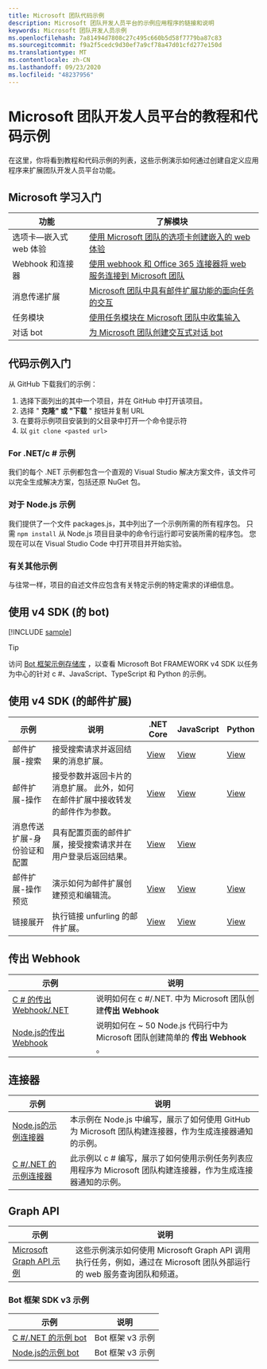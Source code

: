 ```yaml
---
title: Microsoft 团队代码示例
description: Microsoft 团队开发人员平台的示例应用程序的链接和说明
keywords: Microsoft 团队开发人员示例
ms.openlocfilehash: 7a81494d7808c27c495c660b5d58f7779ba87c83
ms.sourcegitcommit: f9a2f5cedc9d30ef7a9cf78a47d01cfd277e150d
ms.translationtype: MT
ms.contentlocale: zh-CN
ms.lasthandoff: 09/23/2020
ms.locfileid: "48237956"
---
```

# <a name="tutorials-and-code-samples-for-the-microsoft-teams-developer-platform"></a>Microsoft 团队开发人员平台的教程和代码示例

在这里，你将看到教程和代码示例的列表，这些示例演示如何通过创建自定义应用程序来扩展团队开发人员平台功能。

## <a name="getting-started-with-microsoft-learn"></a>Microsoft 学习入门

| 功能| 了解模块|
|--------|-------------|
| 选项卡—嵌入式 web 体验  |  [使用 Microsoft 团队的选项卡创建嵌入的 web 体验](https://docs.microsoft.com/learn/modules/embedded-web-experiences/) |
| Webhook 和连接器  |  [使用 webhook 和 Office 365 连接器将 web 服务连接到 Microsoft 团队](https://docs.microsoft.com/learn/modules/msteams-webhooks-connectors/) |
|消息传递扩展  | [Microsoft 团队中具有邮件扩展功能的面向任务的交互](https://docs.microsoft.com/learn/modules/msteams-messaging-extensions/)  |
| 任务模块 |  [使用任务模块在 Microsoft 团队中收集输入](https://docs.microsoft.com/learn/modules/msteams-task-modules/) |
| 对话 bot  | [为 Microsoft 团队创建交互式对话 bot](https://docs.microsoft.com/learn/modules/msteams-conversation-bots/)  |

## <a name="getting-started-with-code-samples"></a>代码示例入门

从 GitHub 下载我们的示例：

1. 选择下面列出的其中一个项目，并在 GitHub 中打开该项目。
2. 选择 " **克隆" 或 "下载** " 按钮并复制 URL
3. 在要将示例项目安装到的父目录中打开一个命令提示符
4. 以 `git clone <pasted url>`

### <a name="for-netc-samples"></a>For .NET/c # 示例

我们的每个 .NET 示例都包含一个直观的 Visual Studio 解决方案文件，该文件可以完全生成解决方案，包括还原 NuGet 包。

### <a name="for-nodejs-samples"></a>对于 Node.js 示例

我们提供了一个文件 packages.js，其中列出了一个示例所需的所有程序包。 只需 `npm install` 从 Node.js 项目目录中的命令行运行即可安装所需的程序包。 您现在可以在 Visual Studio Code 中打开项目并开始实验。

### <a name="for-other-samples"></a>有关其他示例

与往常一样，项目的自述文件应包含有关特定示例的特定需求的详细信息。

## <a name="bots-using-the-v4-sdk"></a>使用 v4 SDK (的 bot) 

[!INCLUDE [sample](~/includes/bots/teams-bot-samples.md)]

>[!TIP]
>访问 [Bot 框架示例存储库](https://github.com/Microsoft/BotBuilder-Samples) ，以查看 Microsoft Bot FRAMEWORK v4 SDK 以任务为中心的针对 c #、JavaScript、TypeScript 和 Python 的示例。

## <a name="messaging-extensions-using-the-v4-sdk"></a>使用 v4 SDK (的邮件扩展) 

| 示例 | 说明 | .NET Core | JavaScript | Python|
|--------|------------- |---|---|----|
| 邮件扩展-搜索 | 接受搜索请求并返回结果的消息扩展。 | [View](https://github.com/microsoft/BotBuilder-Samples/tree/main/samples/csharp_dotnetcore/50.teams-messaging-extensions-search) | [View](https://github.com/microsoft/BotBuilder-Samples/tree/main/samples/javascript_nodejs/50.teams-messaging-extensions-search) | [View](https://github.com/microsoft/BotBuilder-Samples/tree/main/samples/python/50.teams-messaging-extension-search) |
| 邮件扩展-操作 | 接受参数并返回卡片的消息扩展。 此外，如何在邮件扩展中接收转发的邮件作为参数。 | [View](https://github.com/microsoft/BotBuilder-Samples/tree/main/samples/csharp_dotnetcore/51.teams-messaging-extensions-action) | [View](https://github.com/microsoft/BotBuilder-Samples/tree/main/samples/javascript_nodejs/51.teams-messaging-extensions-action) | [View](https://github.com/microsoft/BotBuilder-Samples/tree/main/samples/python/51.teams-messaging-extensions-action) |
| 消息传送扩展-身份验证和配置 | 具有配置页面的邮件扩展，接受搜索请求并在用户登录后返回结果。 | [View](https://github.com/microsoft/BotBuilder-Samples/tree/main/samples/csharp_dotnetcore/52.teams-messaging-extensions-search-auth-config) | [View](https://github.com/microsoft/BotBuilder-Samples/tree/main/samples/javascript_nodejs/52.teams-messaging-extensions-search-auth-config) |
| 邮件扩展-操作预览 | 演示如何为邮件扩展创建预览和编辑流。 | [View](https://github.com/microsoft/BotBuilder-Samples/tree/main/samples/csharp_dotnetcore/53.teams-messaging-extensions-action-preview) | [View](https://github.com/microsoft/BotBuilder-Samples/tree/main/samples/javascript_nodejs/53.teams-messaging-extensions-action-preview) | [View](https://github.com/microsoft/BotBuilder-Samples/tree/main/samples/python/53.teams-messaging-extensions-action-preview) |
| 链接展开 | 执行链接 unfurling 的邮件扩展。 | [View](https://github.com/microsoft/BotBuilder-Samples/tree/main/samples/csharp_dotnetcore/55.teams-link-unfurling) | [View](https://github.com/microsoft/BotBuilder-Samples/tree/main/samples/javascript_nodejs/55.teams-link-unfurling) | [View](https://github.com/microsoft/BotBuilder-Samples/tree/main/samples/python/55.teams-link-unfurling) |


## <a name="outgoing-webhooks"></a>传出 Webhook

| 示例 | 说明
|--------|-------------
| [C # 的传出 Webhook/.NET](https://github.com/OfficeDev/microsoft-teams-sample-outgoing-webhook) | 说明如何在 c #/.NET. 中为 Microsoft 团队创建**传出 Webhook**
| [Node.js的传出 Webhook ](https://github.com/OfficeDev/msteams-samples-outgoing-webhook-nodejs) | 说明如何在 ~ 50 Node.js 代码行中为 Microsoft 团队创建简单的 **传出 Webhook** 。

## <a name="connectors"></a>连接器

| 示例 | 说明
|--------|-------------
| [Node.js的示例连接器 ](https://github.com/OfficeDev/microsoft-teams-sample-connector-nodejs) | 本示例在 Node.js 中编写，展示了如何使用 GitHub 为 Microsoft 团队构建连接器，作为生成连接器通知的示例。
| [C #/.NET 的示例连接器](https://github.com/OfficeDev/microsoft-teams-sample-connector-csharp) | 此示例以 c # 编写，展示了如何使用示例任务列表应用程序为 Microsoft 团队构建连接器，作为生成连接器通知的示例。

## <a name="graph-api"></a>Graph API

| 示例 | 说明
|--------|-------------
| [Microsoft Graph API 示例](https://github.com/OfficeDev/microsoft-teams-sample-graph) | 这些示例演示如何使用 Microsoft Graph API 调用执行任务，例如，通过在 Microsoft 团队外部运行的 web 服务查询团队和频道。

### <a name="bot-framework-sdk-v3-samples"></a>Bot 框架 SDK v3 示例

| 示例 | 说明 |
|--------|------------- |
| [C #/.NET 的示例 bot](https://github.com/OfficeDev/BotBuilder-MicrosoftTeams/tree/master/CSharp/Samples/Microsoft.Bot.Connector.Teams.SampleBot) | Bot 框架 v3 示例|
| [Node.js的示例 bot ](https://github.com/OfficeDev/BotBuilder-MicrosoftTeams/tree/master/Node/samples) | Bot 框架 v3 示例 |
